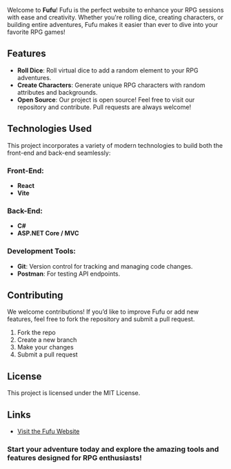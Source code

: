 Welcome to **Fufu**! Fufu is the perfect website to enhance your RPG sessions with ease and creativity. Whether you're rolling dice, creating characters, or building entire adventures, Fufu makes it easier than ever to dive into your favorite RPG games!

## Features

- **Roll Dice**: Roll virtual dice to add a random element to your RPG adventures.
- **Create Characters**: Generate unique RPG characters with random attributes and backgrounds.
- **Open Source**: Our project is open source! Feel free to visit our repository and contribute. Pull requests are always welcome!

## Technologies Used

This project incorporates a variety of modern technologies to build both the front-end and back-end seamlessly:

### Front-End:
- **React**
- **Vite**

### Back-End:
- **C#**
- **ASP.NET Core / MVC**

### Development Tools:
- **Git**: Version control for tracking and managing code changes.
- **Postman**: For testing API endpoints.

## Contributing

We welcome contributions! If you’d like to improve Fufu or add new features, feel free to fork the repository and submit a pull request.

1. Fork the repo
2. Create a new branch
3. Make your changes
4. Submit a pull request

## License

This project is licensed under the MIT License.

## Links

- [Visit the Fufu Website](https://fufu-pi.vercel.app)

### Start your adventure today and explore the amazing tools and features designed for RPG enthusiasts!
